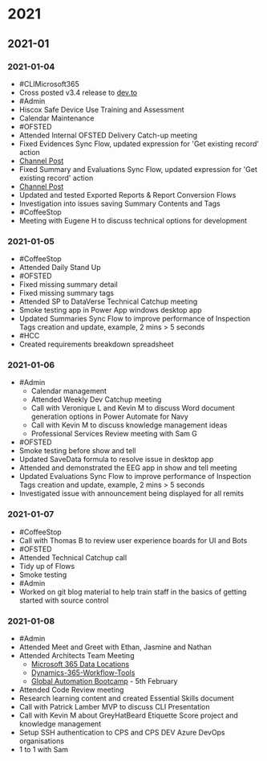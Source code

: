 # 2021

## 2021-01

### 2021-01-04

- #CLIMicrosoft365
 - Cross posted v3.4 release to [dev.to](https://dev.to/microsoft365/cli-for-microsoft-365-v3-4-2d14)
- #Admin
 - Hiscox Safe Device Use Training and Assessment
 - Calendar Maintenance
- #OFSTED
 - Attended Internal OFSTED Delivery Catch-up meeting
 - Fixed Evidences Sync Flow, updated expression for 'Get existing record' action
  - [Channel Post](https://teams.microsoft.com/l/message/19:106ce9460d5a4876b4317b67ff0e2f75@thread.tacv2/1609759718522?tenantId=13d9eb48-2ac1-4e4d-a862-7072bb36a7a4&groupId=f8fbf5e4-c4e2-4665-923a-024464948da4&parentMessageId=1609759718522&teamName=Ofsted&channelName=Work%20Package%20WP001-WP002%20-%20Delivery&createdTime=1609759718522)
 - Fixed Summary and Evaluations Sync Flow, updated expression for 'Get existing record' action
  - [Channel Post](https://teams.microsoft.com/l/message/19:106ce9460d5a4876b4317b67ff0e2f75@thread.tacv2/1609760960426?tenantId=13d9eb48-2ac1-4e4d-a862-7072bb36a7a4&groupId=f8fbf5e4-c4e2-4665-923a-024464948da4&parentMessageId=1609759718522&teamName=Ofsted&channelName=Work%20Package%20WP001-WP002%20-%20Delivery&createdTime=1609760960426)
 - Updated and tested Exported Reports & Report Conversion Flows
 - Investigation into issues saving Summary Contents and Tags
- #CoffeeStop
 - Meeting with Eugene H to discuss technical options for development

### 2021-01-05

- #CoffeeStop
 - Attended Daily Stand Up
- #OFSTED
 - Fixed missing summary detail
 - Fixed missing summary tags
 - Attended SP to DataVerse Technical Catchup meeting
 - Smoke testing app in Power App windows desktop app
 - Updated Summaries Sync Flow to improve performance of Inspection Tags creation and update, example, 2 mins > 5 seconds
- #HCC
 - Created requirements breakdown spreadsheet

### 2021-01-06

 - #Admin
   - Calendar management
   - Attended Weekly Dev Catchup meeting
   - Call with Veronique L and Kevin M to discuss Word document generation options in Power Automate for Navy
   - Call with Kevin M to discuss knowledge management ideas
   - Professional Services Review meeting with Sam G
 - #OFSTED
  - Smoke testing before show and tell
  - Updated SaveData formula to resolve issue in desktop app
  - Attended and demonstrated the EEG app in show and tell meeting
  - Updated Evaluations Sync Flow to improve performance of Inspection Tags creation and update, example, 2 mins > 5 seconds
  - Investigated issue with announcement being displayed for all remits

### 2021-01-07

 - #CoffeeStop
  - Call with Thomas B to review user experience boards for UI and Bots
 - #OFSTED
  - Attended Technical Catchup call
  - Tidy up of Flows
  - Smoke testing
 - #Admin
  - Worked on git blog material to help train staff in the basics of getting started with source control

### 2021-01-08

 - #Admin
  - Attended Meet and Greet with Ethan, Jasmine and Nathan
  - Attended Architects Team Meeting
      - [Microsoft 365 Data Locations](https://docs.microsoft.com/en-us/microsoft-365/enterprise/o365-data-locations?view=o365-worldwide#united-kingdom)
      - [Dynamics-365-Workflow-Tools](https://github.com/demianrasko/Dynamics-365-Workflow-Tools)
      - [Global Automation Bootcamp](https://events.powercommunity.com/global-automation-bootcamp-2021/) - 5th February
  - Attended Code Review meeting
  - Research learning content and created Essential Skills document
  - Call with Patrick Lamber MVP to discuss CLI Presentation
  - Call with Kevin M about GreyHatBeard Etiquette Score project and knowledge management
  - Setup SSH authentication to CPS and CPS DEV Azure DevOps organisations
  - 1 to 1 with Sam